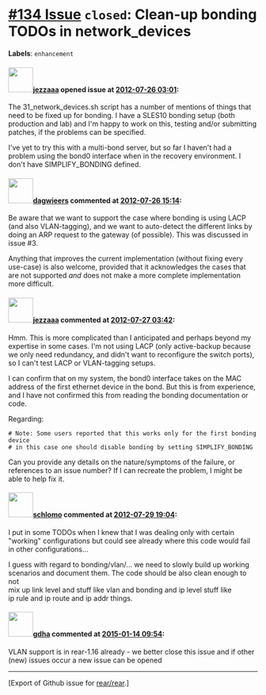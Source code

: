 [\#134 Issue](https://github.com/rear/rear/issues/134) `closed`: Clean-up bonding TODOs in network\_devices
===========================================================================================================

**Labels**: `enhancement`

#### <img src="https://avatars.githubusercontent.com/u/2043918?v=4" width="50">[jezzaaa](https://github.com/jezzaaa) opened issue at [2012-07-26 03:01](https://github.com/rear/rear/issues/134):

The 31\_network\_devices.sh script has a number of mentions of things
that need to be fixed up for bonding. I have a SLES10 bonding setup
(both production and lab) and I'm happy to work on this, testing and/or
submitting patches, if the problems can be specified.

I've yet to try this with a multi-bond server, but so far I haven't had
a problem using the bond0 interface when in the recovery environment. I
don't have SIMPLIFY\_BONDING defined.

#### <img src="https://avatars.githubusercontent.com/u/388198?u=0732dee3fe5002278cfbf40359ec431bdcf5f06c&v=4" width="50">[dagwieers](https://github.com/dagwieers) commented at [2012-07-26 15:14](https://github.com/rear/rear/issues/134#issuecomment-7280400):

Be aware that we want to support the case where bonding is using LACP
(and also VLAN-tagging), and we want to auto-detect the different links
by doing an ARP request to the gateway (of possible). This was discussed
in issue \#3.

Anything that improves the current implementation (without fixing every
use-case) is also welcome, provided that it acknowledges the cases that
are not supported *and* does not make a more complete implementation
more difficult.

#### <img src="https://avatars.githubusercontent.com/u/2043918?v=4" width="50">[jezzaaa](https://github.com/jezzaaa) commented at [2012-07-27 03:42](https://github.com/rear/rear/issues/134#issuecomment-7296929):

Hmm. This is more complicated than I anticipated and perhaps beyond my
expertise in some cases. I'm not using LACP (only active-backup because
we only need redundancy, and didn't want to reconfigure the switch
ports), so I can't test LACP or VLAN-tagging setups.

I can confirm that on my system, the bond0 interface takes on the MAC
address of the first ethernet device in the bond. But this is from
experience, and I have not confirmed this from reading the bonding
documentation or code.

Regarding:

    # Note: Some users reported that this works only for the first bonding device
    # in this case one should disable bonding by setting SIMPLIFY_BONDING

Can you provide any details on the nature/symptoms of the failure, or
references to an issue number? If I can recreate the problem, I might be
able to help fix it.

#### <img src="https://avatars.githubusercontent.com/u/101384?v=4" width="50">[schlomo](https://github.com/schlomo) commented at [2012-07-29 19:04](https://github.com/rear/rear/issues/134#issuecomment-7355512):

I put in some TODOs when I knew that I was dealing only with certain  
"working" configurations but could see already where this code would
fail  
in other configurations...

I guess with regard to bonding/vlan/... we need to slowly build up
working  
scenarios and document them. The code should be also clean enough to
not  
mix up link level and stuff like vlan and bonding and ip level stuff
like  
ip rule and ip route and ip addr things.

#### <img src="https://avatars.githubusercontent.com/u/888633?u=cdaeb31efcc0048d3619651aa18dd4b76e636b21&v=4" width="50">[gdha](https://github.com/gdha) commented at [2015-01-14 09:54](https://github.com/rear/rear/issues/134#issuecomment-69892850):

VLAN support is in rear-1.16 already - we better close this issue and if
other (new) issues occur a new issue can be opened

------------------------------------------------------------------------

\[Export of Github issue for
[rear/rear](https://github.com/rear/rear).\]
